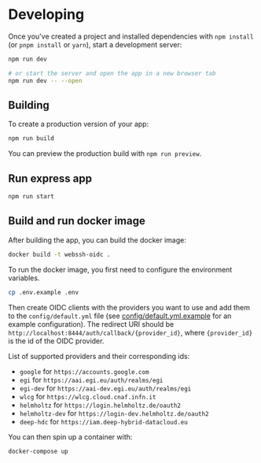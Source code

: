 # Developing

Once you've created a project and installed dependencies with `npm install` (or `pnpm install` or `yarn`), start a development server:

```bash
npm run dev

# or start the server and open the app in a new browser tab
npm run dev -- --open
```

## Building

To create a production version of your app:

```bash
npm run build
```

You can preview the production build with `npm run preview`.

## Run express app

```bash
npm run start
```

## Build and run docker image

After building the app, you can build the docker image:

```bash
docker build -t webssh-oidc .
```

To run the docker image, you first need to configure the environment variables.

```bash
cp .env.example .env
```

Then create OIDC clients with the providers you want to use and add them to the `config/default.yml` file (see [config/default.yml.example](config/default.yml.example) for an example configuration).
The redirect URI should be `http://localhost:8444/auth/callback/{provider_id}`, where `{provider_id}` is the id of the OIDC provider.

List of supported providers and their corresponding ids:

- `google` for `https://accounts.google.com`
- `egi` for `https://aai.egi.eu/auth/realms/egi`
- `egi-dev` for `https://aai-dev.egi.eu/auth/realms/egi`
- `wlcg` for `https://wlcg.cloud.cnaf.infn.it`
- `helmholtz` for `https://login.helmholtz.de/oauth2`
- `helmholtz-dev` for `https://login-dev.helmholtz.de/oauth2`
- `deep-hdc` for `https://iam.deep-hybrid-datacloud.eu`

You can then spin up a container with:

```bash
docker-compose up
```
